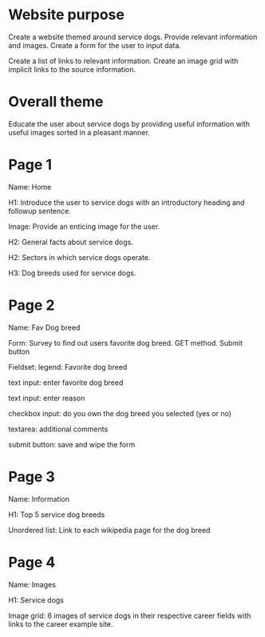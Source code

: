 # Website purpose

Create a website themed around service dogs.
Provide relevant information and images.
Create a form for the user to input data.

Create a list of links to relevant information.
Create an image grid with implicit links to the source information.

# Overall theme

Educate the user about service dogs by providing useful information
with useful images sorted in a pleasant manner.

# Page 1

Name: Home

H1: Introduce the user to service dogs with an introductory heading
and followup sentence.

Image: Provide an enticing image for the user.

H2: General facts about service dogs.

H2: Sectors in which service dogs operate.

H3: Dog breeds used for service dogs.

# Page 2

Name: Fav Dog breed

Form: Survey to find out users favorite dog breed. GET method. Submit button

Fieldset: legend: Favorite dog breed

text input: enter favorite dog breed

text input: enter reason

checkbox input: do you own the dog breed you selected (yes or no)

textarea: additional comments

submit button: save and wipe the form

# Page 3

Name: Information

H1: Top 5 service dog breeds

Unordered list: Link to each wikipedia page for the dog breed

# Page 4

Name: Images

H1: Service dogs

Image grid: 6 images of service dogs in their respective
career fields with links to the career example site.
